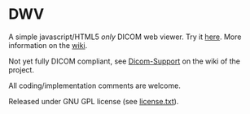 DWV
===

A simple javascript/HTML5 _only_ DICOM web viewer. Try it [here](http://ivmartel.github.com/dwv/). 
More information on the [wiki](https://github.com/ivmartel/dwv/wiki).

Not yet fully DICOM compliant, 
see [Dicom-Support](https://github.com/ivmartel/dwv/wiki/Dicom-Support) on the wiki of the project.

All coding/implementation comments are welcome.

Released under GNU GPL license (see [license.txt](license.txt)). 
